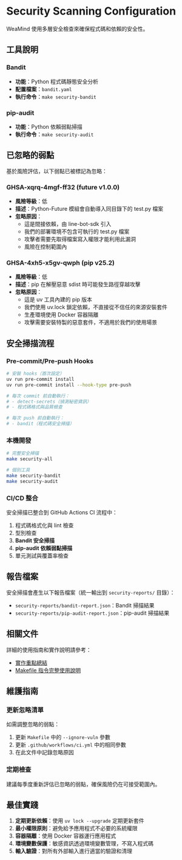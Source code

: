 # Security Scanning Configuration

WeaMind 使用多層安全檢查來確保程式碼和依賴的安全性。

## 工具說明

### Bandit
- **功能**：Python 程式碼靜態安全分析
- **配置檔案**：`bandit.yaml`
- **執行命令**：`make security-bandit`

### pip-audit
- **功能**：Python 依賴弱點掃描
- **執行命令**：`make security-audit`

## 已忽略的弱點

基於風險評估，以下弱點已被標記為忽略：

### GHSA-xqrq-4mgf-ff32 (future v1.0.0)
- **風險等級**：低
- **描述**：Python-Future 模組會自動導入同目錄下的 test.py 檔案
- **忽略原因**：
  - 這是間接依賴，由 line-bot-sdk 引入
  - 我們的部署環境不包含可執行的 test.py 檔案
  - 攻擊者需要先取得檔案寫入權限才能利用此漏洞
  - 風險在控制範圍內

### GHSA-4xh5-x5gv-qwph (pip v25.2)
- **風險等級**：低
- **描述**：pip 在解壓惡意 sdist 時可能發生路徑穿越攻擊
- **忽略原因**：
  - 這是 uv 工具內建的 pip 版本
  - 我們使用 uv.lock 鎖定依賴，不直接從不信任的來源安裝套件
  - 生產環境使用 Docker 容器隔離
  - 攻擊需要安裝特製的惡意套件，不適用於我們的使用場景

## 安全掃描流程

### Pre-commit/Pre-push Hooks
```bash
# 安裝 hooks（首次設定）
uv run pre-commit install
uv run pre-commit install --hook-type pre-push

# 每次 commit 前自動執行：
# - detect-secrets（偵測秘密資訊）
# - 程式碼格式與品質檢查

# 每次 push 前自動執行：
# - bandit（程式碼安全掃描）
```

### 本機開發
```bash
# 完整安全掃描
make security-all

# 個別工具
make security-bandit
make security-audit
```

### CI/CD 整合
安全掃描已整合到 GitHub Actions CI 流程中：
1. 程式碼格式化與 lint 檢查
2. 型別檢查
3. **Bandit 安全掃描**
4. **pip-audit 依賴弱點掃描**
5. 單元測試與覆蓋率檢查

## 報告檔案

安全掃描會產生以下報告檔案（統一輸出到 `security-reports/` 目錄）：
- `security-reports/bandit-report.json`：Bandit 掃描結果
- `security-reports/pip-audit-report.json`：pip-audit 掃描結果

## 相關文件

詳細的使用指南和實作說明請參考：
- [實作重點總結](./security-scan/implementation-highlights.md)
- [Makefile 指令完整使用說明](./security-scan/makefile-commands-guide.md)

## 維護指南

### 更新忽略清單
如需調整忽略的弱點：

1. 更新 `Makefile` 中的 `--ignore-vuln` 參數
2. 更新 `.github/workflows/ci.yml` 中的相同參數
3. 在此文件中記錄忽略原因

### 定期檢查
建議每季度重新評估已忽略的弱點，確保風險仍在可接受範圍內。

## 最佳實踐

1. **定期更新依賴**：使用 `uv lock --upgrade` 定期更新套件
2. **最小權限原則**：避免給予應用程式不必要的系統權限
3. **容器隔離**：使用 Docker 容器運行應用程式
4. **環境變數保護**：敏感資訊透過環境變數管理，不寫入程式碼
5. **輸入驗證**：對所有外部輸入進行適當的驗證和清理
